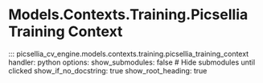 # Models.Contexts.Training.Picsellia Training Context

::: picsellia_cv_engine.models.contexts.training.picsellia_training_context
    handler: python
    options:
        show_submodules: false  # Hide submodules until clicked
        show_if_no_docstring: true
        show_root_heading: true
